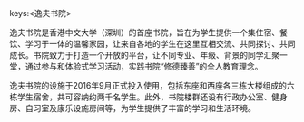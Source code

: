 keys:<逸夫书院>


逸夫书院是香港中文大学（深圳）的首座书院，旨在为学生提供一个集住宿、餐饮、学习于一体的温馨家园，让来自各地的学生在这里互相交流、共同探讨、共同成长。书院致力于打造一个开放的平台，让不同专业、年级、背景的同学汇聚一堂，通过参与和体验式学习活动，实践书院“修德臻善”的全人教育理念。

逸夫书院的设施于2016年9月正式投入使用，包括东座和西座各三栋大楼组成的六栋学生宿舍，共可容纳约两千名学生。此外，书院楼群还设有行政办公室、健身房、自习室及康乐设施房间等，为学生提供了丰富的学习和生活环境。
